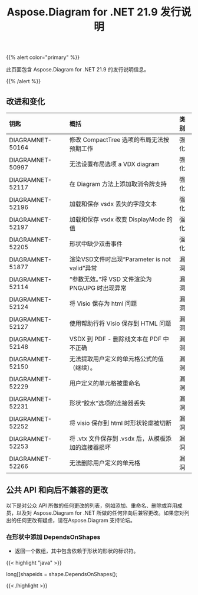 ﻿---
title: Aspose.Diagram for .NET 21.9 发行说明
type: docs
weight: 4
url: /zh/net/aspose-diagram-for-net-21-9-release-notes/
---
{{% alert color="primary" %}} 

此页面包含 Aspose.Diagram for .NET 21.9 的发行说明信息。

{{% /alert %}} 
## **改进和变化**

|**钥匙**|**概括**|**类别**|
|:- |:- |:- |
|DIAGRAMNET-50164|修改 CompactTree 选项的布局无法按预期工作|强化|
|DIAGRAMNET-50997|无法设置布局选项 a VDX diagram|强化|
|DIAGRAMNET-52117|在 Diagram 方法上添加取消令牌支持|强化|
|DIAGRAMNET-52196|加载和保存 vsdx 丢失的字段文本|强化|
|DIAGRAMNET-52197|加载和保存 vsdx 改变 DisplayMode 的值|强化|
|DIAGRAMNET-52205|形状中缺少双击事件|强化|
|DIAGRAMNET-51877|渲染VSD文件时出现“Parameter is not valid”异常|漏洞|
|DIAGRAMNET-52114|“参数无效。”将 VSD 文件渲染为 PNG/JPG 时出现异常|漏洞|
|DIAGRAMNET-52124|将 Visio 保存为 html 问题|漏洞|
|DIAGRAMNET-52127|使用帮助行将 Visio 保存到 HTML 问题|漏洞|
|DIAGRAMNET-52148|VSDX 到 PDF - 删除线文本在 PDF 中不正确|漏洞|
|DIAGRAMNET-52150|无法提取用户定义的单元格公式的值（继续）。|漏洞|
|DIAGRAMNET-52229|用户定义的单元格被重命名|漏洞|
|DIAGRAMNET-52231|形状“胶水”选项的连接器丢失|漏洞|
|DIAGRAMNET-52252|将 visio 保存到 html 时形状轮廓被切断|漏洞|
|DIAGRAMNET-52253|将 .vtx 文件保存到 .vsdx 后，从模板添加的连接器损坏|漏洞|
|DIAGRAMNET-52266|无法删除用户定义的单元格|漏洞|

## **公共 API 和向后不兼容的更改**
以下是对公众 API 所做的任何更改的列表，例如添加、重命名、删除或弃用成员，以及对 Aspose.Diagram for .NET 所做的任何非向后兼容更改。如果您对列出的任何更改有疑虑，请在Aspose.Diagram 支持论坛。

### **在形状中添加 DependsOnShapes**
- 返回一个数组，其中包含依赖于形状的形状的标识符。



{{< highlight "java" >}}

long[]shapeids = shape.DependsOnShapes();

{{< /highlight >}}



